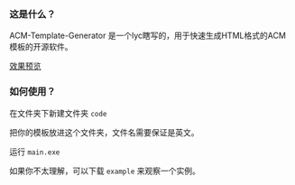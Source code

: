 ### 这是什么？

ACM-Template-Generator 是一个lyc瞎写的，用于快速生成HTML格式的ACM模板的开源软件。

[效果预览](<https://lycltb.github.io/homepage/source/Templates.html>)

### 如何使用？

在文件夹下新建文件夹 `code`

把你的模板放进这个文件夹，文件名需要保证是英文。

运行 `main.exe`

如果你不太理解，可以下载 `example` 来观察一个实例。